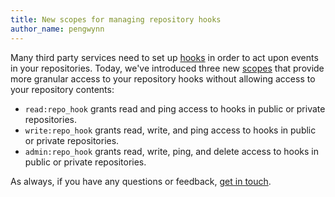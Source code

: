 ```yaml
---
title: New scopes for managing repository hooks
author_name: pengwynn
---
```


Many third party services need to set up [hooks][] in order to act upon events
in your repositories. Today, we've introduced three new [scopes][] that provide
more granular access to your repository hooks without allowing access to your
repository contents:

* `read:repo_hook` grants read and ping access to hooks in public or private repositories.
* `write:repo_hook` grants read, write, and ping access to hooks in public or private repositories.
* `admin:repo_hook` grants read, write, ping, and delete access to hooks in public or private repositories.

As always, if you have any questions or feedback, [get in touch][contact].

[hooks]: http://developer.github.com/v3/repos/hooks/
[scopes]: http://developer.github.com/v3/oauth/#scopes
[contact]: https://github.com/contact?form%5Bsubject%5D=API+repo+hook+scopes

